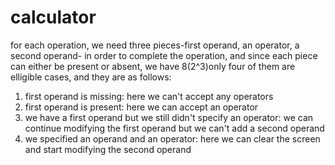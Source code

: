 # calculator
for each operation, we need three pieces-first operand, an operator, a second operand- in order to complete the operation, and since each piece can either be present or absent, we have 8(2^3)only four of them are elligible cases, and they are as follows:
1) first operand is missing: here we can't accept any operators
2) first operand is present: here we can accept an operator
3) we have a first operand but we still didn't specify an operator: we can continue modifying the first operand but we can't add a second operand
4) we specified an operand and an operator: here we can clear the screen and start modifying the second operand
